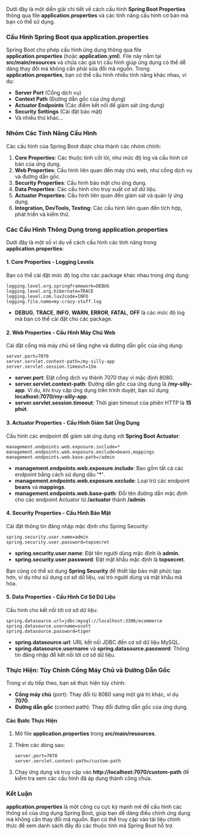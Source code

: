 Dưới đây là một diễn giải chi tiết về cách cấu hình **Spring Boot Properties** thông qua file **application.properties** và các tính năng cấu hình cơ bản mà bạn có thể sử dụng.

### **Cấu Hình Spring Boot qua application.properties**

Spring Boot cho phép cấu hình ứng dụng thông qua file **application.properties** (hoặc **application.yml**). File này nằm tại **src/main/resources** và chứa các giá trị cấu hình giúp ứng dụng có thể dễ dàng thay đổi mà không cần phải sửa đổi mã nguồn. Trong **application.properties**, bạn có thể cấu hình nhiều tính năng khác nhau, ví dụ:

- **Server Port** (Cổng dịch vụ)
- **Context Path** (Đường dẫn gốc của ứng dụng)
- **Actuator Endpoints** (Các điểm kết nối để giám sát ứng dụng)
- **Security Settings** (Cài đặt bảo mật)
- Và nhiều thứ khác...

### **Nhóm Các Tính Năng Cấu Hình**

Các cấu hình của Spring Boot được chia thành các nhóm chính:

1. **Core Properties**: Các thuộc tính cốt lõi, như mức độ log và cấu hình cơ bản của ứng dụng.
2. **Web Properties**: Cấu hình liên quan đến máy chủ web, như cổng dịch vụ và đường dẫn gốc.
3. **Security Properties**: Cấu hình bảo mật cho ứng dụng.
4. **Data Properties**: Các cấu hình cho truy xuất cơ sở dữ liệu.
5. **Actuator Properties**: Cấu hình liên quan đến giám sát và quản lý ứng dụng.
6. **Integration, DevTools, Testing**: Các cấu hình liên quan đến tích hợp, phát triển và kiểm thử.

### **Các Cấu Hình Thông Dụng trong application.properties**

Dưới đây là một số ví dụ về cách cấu hình các tính năng trong **application.properties**:

#### **1. Core Properties - Logging Levels**
Bạn có thể cài đặt mức độ log cho các package khác nhau trong ứng dụng:

```properties
logging.level.org.springframework=DEBUG
logging.level.org.hibernate=TRACE
logging.level.com.luv2code=INFO
logging.file.name=my-crazy-stuff.log
```

- **DEBUG**, **TRACE**, **INFO**, **WARN**, **ERROR**, **FATAL**, **OFF** là các mức độ log mà bạn có thể cài đặt cho các package.

#### **2. Web Properties - Cấu Hình Máy Chủ Web**
Cài đặt cổng mà máy chủ sẽ lắng nghe và đường dẫn gốc của ứng dụng:

```properties
server.port=7070
server.servlet.context-path=/my-silly-app
server.servlet.session.timeout=15m
```

- **server.port**: Đặt cổng dịch vụ thành 7070 thay vì mặc định 8080.
- **server.servlet.context-path**: Đường dẫn gốc của ứng dụng là **/my-silly-app**. Ví dụ, khi truy cập ứng dụng trên trình duyệt, bạn sử dụng **localhost:7070/my-silly-app**.
- **server.servlet.session.timeout**: Thời gian timeout của phiên HTTP là **15 phút**.

#### **3. Actuator Properties - Cấu Hình Giám Sát Ứng Dụng**
Cấu hình các endpoint để giám sát ứng dụng với **Spring Boot Actuator**:

```properties
management.endpoints.web.exposure.include=*
management.endpoints.web.exposure.exclude=beans,mappings
management.endpoints.web.base-path=/admin
```

- **management.endpoints.web.exposure.include**: Bao gồm tất cả các endpoint bằng cách sử dụng dấu **'*'**.
- **management.endpoints.web.exposure.exclude**: Loại trừ các endpoint **beans** và **mappings**.
- **management.endpoints.web.base-path**: Đổi tên đường dẫn mặc định cho các endpoint Actuator từ **/actuator** thành **/admin**.

#### **4. Security Properties - Cấu Hình Bảo Mật**
Cài đặt thông tin đăng nhập mặc định cho Spring Security:

```properties
spring.security.user.name=admin
spring.security.user.password=topsecret
```

- **spring.security.user.name**: Đặt tên người dùng mặc định là **admin**.
- **spring.security.user.password**: Đặt mật khẩu mặc định là **topsecret**.

Bạn cũng có thể sử dụng **Spring Security** để thiết lập bảo mật phức tạp hơn, ví dụ như sử dụng cơ sở dữ liệu, vai trò người dùng và mật khẩu mã hóa.

#### **5. Data Properties - Cấu Hình Cơ Sở Dữ Liệu**
Cấu hình cho kết nối tới cơ sở dữ liệu:

```properties
spring.datasource.url=jdbc:mysql://localhost:3306/ecommerce
spring.datasource.username=scott
spring.datasource.password=tiger
```

- **spring.datasource.url**: URL kết nối JDBC đến cơ sở dữ liệu MySQL.
- **spring.datasource.username** và **spring.datasource.password**: Thông tin đăng nhập để kết nối tới cơ sở dữ liệu.

### **Thực Hiện: Tùy Chỉnh Cổng Máy Chủ và Đường Dẫn Gốc**

Trong ví dụ tiếp theo, bạn sẽ thực hiện tùy chỉnh:

- **Cổng máy chủ** (port): Thay đổi từ 8080 sang một giá trị khác, ví dụ **7070**.
- **Đường dẫn gốc** (context path): Thay đổi đường dẫn gốc của ứng dụng.

#### **Các Bước Thực Hiện**

1. Mở file **application.properties** trong **src/main/resources**.
2. Thêm các dòng sau:

   ```properties
   server.port=7070
   server.servlet.context-path=/custom-path
   ```

3. Chạy ứng dụng và truy cập vào **http://localhost:7070/custom-path** để kiểm tra xem các cấu hình đã áp dụng thành công chưa.

### **Kết Luận**

**application.properties** là một công cụ cực kỳ mạnh mẽ để cấu hình các thông số của ứng dụng Spring Boot, giúp bạn dễ dàng điều chỉnh ứng dụng mà không cần thay đổi mã nguồn. Bạn có thể truy cập vào tài liệu chính thức để xem danh sách đầy đủ các thuộc tính mà Spring Boot hỗ trợ.
